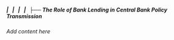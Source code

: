 ##### |   |   |   |   ├── The Role of Bank Lending in Central Bank Policy Transmission

*Add content here*